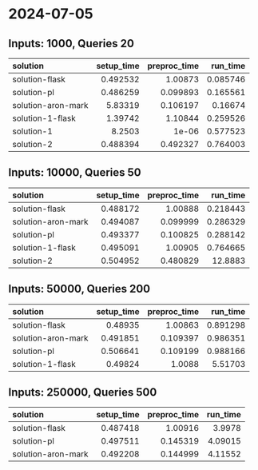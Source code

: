# 2024-07-05

## Inputs: 1000, Queries 20

| solution           |   setup_time |   preproc_time |   run_time |
|:-------------------|-------------:|---------------:|-----------:|
| solution-flask     |     0.492532 |       1.00873  |   0.085746 |
| solution-pl        |     0.486259 |       0.099893 |   0.165561 |
| solution-aron-mark |     5.83319  |       0.106197 |   0.16674  |
| solution-1-flask   |     1.39742  |       1.10844  |   0.259526 |
| solution-1         |     8.2503   |       1e-06    |   0.577523 |
| solution-2         |     0.488394 |       0.492327 |   0.764003 |

## Inputs: 10000, Queries 50

| solution           |   setup_time |   preproc_time |   run_time |
|:-------------------|-------------:|---------------:|-----------:|
| solution-flask     |     0.488172 |       1.00888  |   0.218443 |
| solution-aron-mark |     0.494087 |       0.099999 |   0.286329 |
| solution-pl        |     0.493377 |       0.100825 |   0.288142 |
| solution-1-flask   |     0.495091 |       1.00905  |   0.764665 |
| solution-2         |     0.504952 |       0.480829 |  12.8883   |

## Inputs: 50000, Queries 200

| solution           |   setup_time |   preproc_time |   run_time |
|:-------------------|-------------:|---------------:|-----------:|
| solution-flask     |     0.48935  |       1.00863  |   0.891298 |
| solution-aron-mark |     0.491851 |       0.109397 |   0.986351 |
| solution-pl        |     0.506641 |       0.109199 |   0.988166 |
| solution-1-flask   |     0.49824  |       1.0088   |   5.51703  |

## Inputs: 250000, Queries 500

| solution           |   setup_time |   preproc_time |   run_time |
|:-------------------|-------------:|---------------:|-----------:|
| solution-flask     |     0.487418 |       1.00916  |    3.9978  |
| solution-pl        |     0.497511 |       0.145319 |    4.09015 |
| solution-aron-mark |     0.492208 |       0.144999 |    4.11552 |